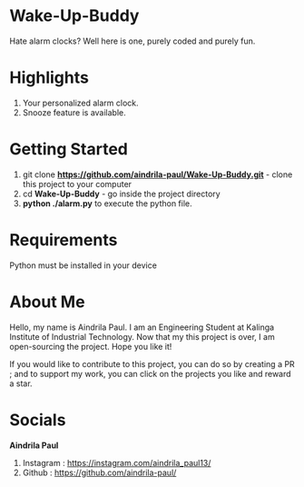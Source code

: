 # Wake-Up-Buddy
Hate alarm clocks? Well here is one, purely coded and purely fun. 

# Highlights
1. Your personalized alarm clock.
2. Snooze feature is available.

# Getting Started
1.  git clone __https://github.com/aindrila-paul/Wake-Up-Buddy.git__ - clone this project to your computer
2. cd __Wake-Up-Buddy__ - go inside the project directory
3. __python ./alarm.py__ to execute the python file.

# Requirements
Python must be installed in your device

# About Me
Hello, my name is Aindrila Paul. I am an Engineering Student at Kalinga Institute of Industrial Technology. Now that my this project is over, I am open-sourcing the project. Hope you like it!

If you would like to contribute to this project, you can do so by creating a PR ; and to support my work, you can click on the projects you like and reward a star.

# Socials

__Aindrila Paul__
 1. Instagram : https://instagram.com/aindrila_paul13/
 2. Github : https://github.com/aindrila-paul/
